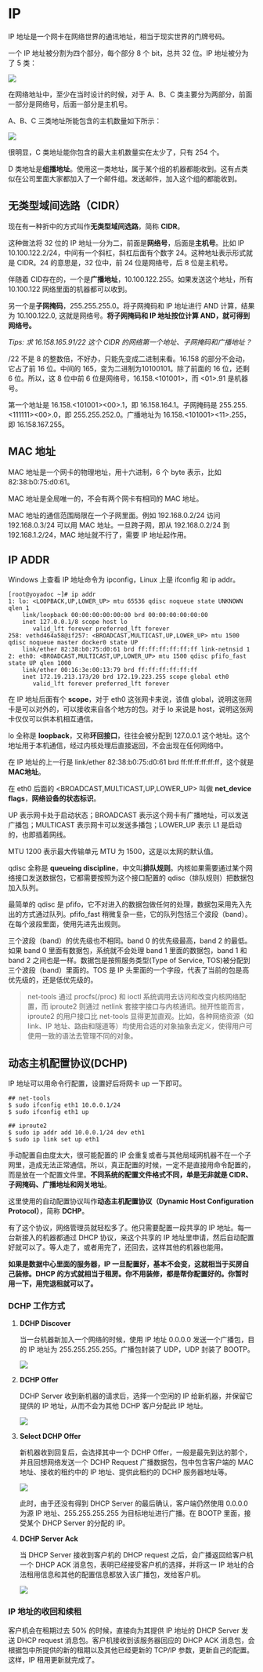 # IP

IP 地址是一个网卡在网络世界的通讯地址，相当于现实世界的门牌号码。

一个 IP 地址被分割为四个部分，每个部分 8 个 bit，总共 32 位。IP 地址被分为了 5 类：

![](https://tva1.sinaimg.cn/large/006tNbRwgy1gb6q67ktdfj30ua0cqtah.jpg)

在网络地址中，至少在当时设计的时候，对于 A、B、C 类主要分为两部分，前面一部分是网络号，后面一部分是主机号。

A、B、C 三类地址所能包含的主机数量如下所示：

![](https://tva1.sinaimg.cn/large/006tNbRwgy1gb6q9gio4cj31080aatck.jpg)

很明显，C 类地址能你包含的最大主机数量实在太少了，只有 254 个。

D 类地址是**组播地址**。使用这一类地址，属于某个组的机器都能收到。这有点类似在公司里面大家都加入了一个邮件组。发送邮件，加入这个组的都能收到。

## 无类型域间选路（CIDR）

现在有一种折中的方式叫作**无类型域间选路**，简称 **CIDR**。

这种做法将 32 位的 IP 地址一分为二，前面是**网络号**，后面是**主机号**。比如 IP 10.100.122.2/24，中间有一个斜杠，斜杠后面有个数字 24。这种地址表示形式就是 CIDR。24 的意思是，32 位中，前 24 位是网络号，后 8 位是主机号。

伴随着 CID存在的，一个是**广播地址**，10.100.122.255。如果发送这个地址，所有 10.100.122 网络里面的机器都可以收到。

另一个是**子网掩码**，255.255.255.0。将子网掩码和 IP 地址进行 AND 计算，结果为 10.100.122.0, 这就是网络号。**将子网掩码和 IP 地址按位计算 AND，就可得到网络号。**



*Tips: 求 16.158.165.91/22 这个 CIDR 的网络第一个地址、子网掩码和广播地址？*

/22 不是 8 的整数倍，不好办，只能先变成二进制来看。16.158 的部分不会动，它占了前 16 位。中间的 165，变为二进制为‭10100101‬。除了前面的 16 位，还剩 6 位。所以，这 8 位中前 6 位是网络号，16.158.<101001>，而 <01>.91 是机器号。

第一个地址是 16.158.<101001><00>.1，即 16.158.164.1。子网掩码是 255.255.<111111><00>.0，即 255.255.252.0。广播地址为 16.158.<101001><11>.255，即 16.158.167.255。



## MAC 地址

MAC 地址是一个网卡的物理地址，用十六进制，6 个 byte 表示，比如 82:38:b0:75:d0:61。

MAC 地址是全局唯一的，不会有两个网卡有相同的 MAC 地址。

MAC 地址的通信范围局限在一个子网里面。例如 192.168.0.2/24 访问 192.168.0.3/24 可以用 MAC 地址。一旦跨子网，即从 192.168.0.2/24 到 192.168.1.2/24，MAC 地址就不行了，需要 IP 地址起作用。



## IP ADDR

Windows 上查看 IP 地址命令为 ipconfig，Linux 上是 ifconfig 和 ip addr。

```shell
[root@yoyadoc ~]# ip addr
1: lo: <LOOPBACK,UP,LOWER_UP> mtu 65536 qdisc noqueue state UNKNOWN qlen 1
    link/loopback 00:00:00:00:00:00 brd 00:00:00:00:00:00
    inet 127.0.0.1/8 scope host lo
       valid_lft forever preferred_lft forever
258: vethd464a58@if257: <BROADCAST,MULTICAST,UP,LOWER_UP> mtu 1500 qdisc noqueue master docker0 state UP 
    link/ether 82:38:b0:75:d0:61 brd ff:ff:ff:ff:ff:ff link-netnsid 1
2: eth0: <BROADCAST,MULTICAST,UP,LOWER_UP> mtu 1500 qdisc pfifo_fast state UP qlen 1000
    link/ether 00:16:3e:00:13:79 brd ff:ff:ff:ff:ff:ff
    inet 172.19.213.173/20 brd 172.19.223.255 scope global eth0
       valid_lft forever preferred_lft forever
```

在 IP 地址后面有个 **scope**，对于 eth0 这张网卡来说，该值 global，说明这张网卡是可以对外的，可以接收来自各个地方的包。对于 lo 来说是 host，说明这张网卡仅仅可以供本机相互通信。

lo 全称是 **loopback**，又称**环回接口**，往往会被分配到 127.0.0.1 这个地址。这个地址用于本机通信，经过内核处理后直接返回，不会出现在任何网络中。

在 IP 地址的上一行是 link/ether 82:38:b0:75:d0:61 brd ff:ff:ff:ff:ff:ff，这个就是 **MAC地址**。

在 eth0 后面的 <BROADCAST,MULTICAST,UP,LOWER_UP> 叫做 **net_device flags**，**网络设备的状态标识**。

UP 表示网卡处于启动状态；BROADCAST 表示这个网卡有广播地址，可以发送广播包；MULTICAST 表示网卡可以发送多播包；LOWER_UP 表示 L1 是启动的，也即插着网线。

MTU 1200 表示最大传输单元 MTU 为 1500，这是以太网的默认值。

qdisc 全称是 **queueing discipline**，中文叫**排队规则**。内核如果需要通过某个网络接口发送数据包，它都需要按照为这个接口配置的 qdisc（排队规则）把数据包加入队列。

最简单的 qdisc 是 pfifo，它不对进入的数据包做任何的处理，数据包采用先入先出的方式通过队列。pfifo_fast 稍微复杂一些，它的队列包括三个波段（band）。在每个波段里面，使用先进先出规则。

三个波段（band）的优先级也不相同。band 0 的优先级最高，band 2 的最低。如果 band 0 里面有数据包，系统就不会处理 band 1 里面的数据包，band 1 和 band 2 之间也是一样。数据包是按照服务类型(Type of Service, TOS)被分配到三个波段（band）里面的。TOS 是 IP 头里面的一个字段，代表了当前的包是高优先级的，还是低优先级的。



> net-tools 通过 procfs(/proc) 和 ioctl 系统调用去访问和改变内核网络配置，而 iproute2 则通过 netlink 套接字接口与内核通讯。抛开性能而言，iproute2 的用户接口比 net-tools 显得更加直观。比如，各种网络资源（如 link、IP 地址、路由和隧道等）均使用合适的对象抽象去定义，使得用户可使用一致的语法去管理不同的对象。



## 动态主机配置协议(DCHP)

IP 地址可以用命令行配置，设置好后将网卡 up 一下即可。

```shell
## net-tools
$ sudo ifconfig eth1 10.0.0.1/24
$ sudo ifconfig eth1 up

## iproute2
$ sudo ip addr add 10.0.0.1/24 dev eth1
$ sudo ip link set up eth1
```

手动配置自由度太大，很可能配置的 IP 会重复或者与其他局域网机器不在一个子网里，造成无法正常通信。所以，真正配置的时候，一定不是直接用命令配置的，而是放在一个配置文件里。**不同系统的配置文件格式不同，单是无非就是 CIDR、子网掩码、广播地址和网关地址**。

这里使用的自动配置协议叫作**动态主机配置协议（Dynamic Host Configuration Protocol）**，简称 **DCHP**。

有了这个协议，网络管理员就轻松多了。他只需要配置一段共享的 IP 地址。每一台新接入的机器都通过 DHCP 协议，来这个共享的 IP 地址里申请，然后自动配置好就可以了。等人走了，或者用完了，还回去，这样其他的机器也能用。

**如果是数据中心里面的服务器，IP 一旦配置好，基本不会变，这就相当于买房自己装修。DHCP 的方式就相当于租房。你不用装修，都是帮你配置好的。你暂时用一下，用完退租就可以了。**

### DCHP 工作方式

1. **DCHP Discover**

   当一台机器新加入一个网络的时候，使用 IP 地址 0.0.0.0 发送一个广播包，目的 IP 地址为 255.255.255.255。广播包封装了 UDP，UDP 封装了 BOOTP。

   ![](https://tva1.sinaimg.cn/large/006tNbRwgy1gb7mwlc3v9j30do08g752.jpg)

2. **DCHP Offer**

   DCHP Server 收到新机器的请求后，选择一个空闲的 IP 给新机器，并保留它提供的 IP 地址，从而不会为其他 DCHP 客户分配此 IP 地址。

   ![](https://tva1.sinaimg.cn/large/006tNbRwgy1gb7n0ht9anj30c708gt9n.jpg)

3. **Select DCHP Offer**

   新机器收到回复后，会选择其中一个 DCHP Offer，一般是最先到达的那个，并且回想网络发送一个 DCHP Request 广播数据包，包中包含客户端的 MAC 地址、接收的租约中的 IP 地址、提供此租约的 DCHP 服务器地址等。

   ![](https://tva1.sinaimg.cn/large/006tNbRwgy1gb7ndbgl5qj30dk08fmy2.jpg)

   此时，由于还没有得到 DHCP Server 的最后确认，客户端仍然使用 0.0.0.0 为源 IP 地址、255.255.255.255 为目标地址进行广播。在 BOOTP 里面，接受某个 DHCP Server 的分配的 IP。

4. **DCHP Server Ack**

   当 DHCP Server 接收到客户机的 DHCP request 之后，会广播返回给客户机一个 DHCP ACK 消息包，表明已经接受客户机的选择，并将这一 IP 地址的合法租用信息和其他的配置信息都放入该广播包，发给客户机。

   ![](https://tva1.sinaimg.cn/large/006tNbRwgy1gb7nev6od6j30cn08n0tn.jpg)

### IP 地址的收回和续租

客户机会在租期过去 50% 的时候，直接向为其提供 IP 地址的 DHCP Server 发送 DHCP request 消息包。客户机接收到该服务器回应的 DHCP ACK 消息包，会根据包中所提供的新的租期以及其他已经更新的 TCP/IP 参数，更新自己的配置。这样，IP 租用更新就完成了。